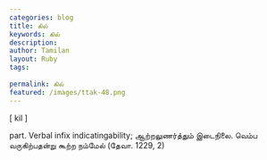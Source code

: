 ```yaml
---
categories: blog
title: கில்
keywords: கில்
description: 
author: Tamilan
layout: Ruby
tags: 
 
permalink: கில்
featured: /images/ttak-48.png
---
```

  
[ kil ]  
  
part. Verbal infix indicatingability; ஆற்றலுணர்த்தும் இடைநிலை. வெம்ப வருகிற்பதன்று கூற்ற நம்மேல் (தேவா. 1229, 2)